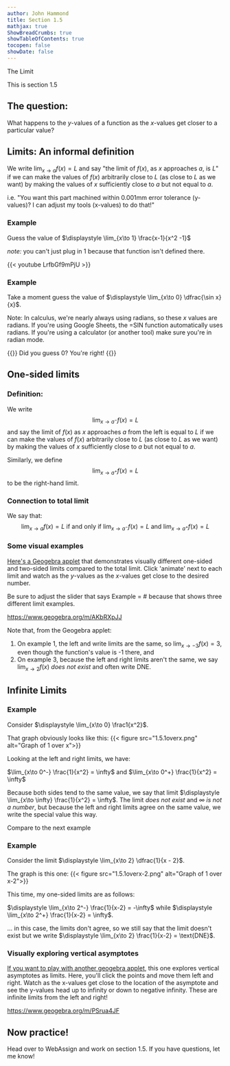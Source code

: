 ```yaml
---
author: John Hammond
title: Section 1.5
mathjax: true
ShowBreadCrumbs: true
showTableOfContents: true
tocopen: false
showDate: false
---
```


The Limit
<!--more-->

This is section 1.5 

## The question:

What happens to the $y$-values of a function as the $x$-values get closer to a particular value? 

## Limits: An informal definition

We write $\displaystyle \lim_{x \to a} f(x) = L$ and say "the limit of $f(x)$, as $x$ approaches $a$, is $L$"  if we can make the values of $f(x)$ arbitrarily close to $L$ (as close to $L$ as we want) by making the values of $x$ sufficiently close to $a$ but not equal to $a$. 

i.e. "You want this part machined within 0.001mm error tolerance (y-values)? I can adjust my tools (x-values) to do that!"

### Example
Guess the value of $\displaystyle \lim_{x\to 1} \frac{x-1}{x^2 -1}$

*note:* you can't just plug in $1$ because that function isn't defined there.

{{< youtube LrfbGf9mPjU >}} 

### Example
Take a moment guess the value of $\displaystyle \lim_{x\to 0} \dfrac{\sin x}{x}$.  

Note: In calculus, we're nearly always using radians, so these $x$ values are radians. If you're using Google Sheets, the =SIN function automatically uses radians. If you're using a calculator (or another tool) make sure you're in radian mode. 

{{<spoiler>}} Did you guess 0? You're right! {{</spoiler>}}


## One-sided limits

### Definition:
We write 
$$
\lim_{x\to a^-} f(x) = L
$$
and say the limit of $f(x)$ as $x$ approaches $a$ from the left is equal to $L$ if we can make the values of $f(x)$ arbitrarily close to $L$ (as close to $L$ as we want) by making the values of $x$ sufficiently close to $a$ but not equal to $a$. 

Similarly, we define 
$$
\lim_{x\to a^+} f(x) = L
$$
to be the right-hand limit. 

### Connection to total limit 
We say that: 
$$
\lim_{x \to a} f(x) = L  \text{ if and only if } \lim_{x\to a^-} f(x) = L \text{ and } \lim_{x\to a^+} f(x) = L
$$

### Some visual examples
[Here's a Geogebra applet](https://www.geogebra.org/m/AKbRXpJJ) that demonstrates visually different one-sided and two-sided limits compared to the total limit. Click 'animate' next  to each limit and watch as the $y$-values as the $x$-values get close to the desired number.

Be sure to adjust the slider that says Example = # because that shows three different limit examples.

https://www.geogebra.org/m/AKbRXpJJ

Note that, from the Geogebra applet: 
1. On example 1, the left and write limits are the same, so $\lim_{x\to -3} f(x) = 3$, even though the function's value is -1 there, and
2. On example 3, because the left and right limits aren't the same, we say $\lim_{x\to 2} f(x)$ *does not exist* and often write DNE.

## Infinite Limits

### Example
Consider $\displaystyle \lim_{x\to 0} \frac1{x^2}$.

That graph obviously looks like this:  {{< figure src="1.5.1overx.png" alt="Graph of 1 over x">}} 

Looking at the left and right limits, we have: 

$\lim_{x\to 0^-} \frac{1}{x^2} = \infty$  and $\lim_{x\to 0^+} \frac{1}{x^2} = \infty$

Because both sides tend to the same value, we say that limit $\displaystyle \lim_{x\to \infty} \frac{1}{x^2} = \infty$.  The limit *does not exist* and *$\infty$ is not a number*, but because the left and right limits agree on the same value, we write the special value this way.

Compare to the next example

### Example
Consider the limit $\displaystyle \lim_{x\to 2} \dfrac{1}{x - 2}$.

The graph is this one: {{< figure src="1.5.1overx-2.png" alt="Graph of 1 over x-2">}}

This time, my one-sided limits  are as follows:

$\displaystyle \lim_{x\to 2^-} \frac{1}{x-2} = -\infty$ while $\displaystyle \lim_{x\to 2^+} \frac{1}{x-2} = \infty$.

... in this case, the limits don't agree, so we still say that the limit doesn't exist but we write $\displaystyle \lim_{x\to 2} \frac{1}{x-2} = \text{DNE}$.


### Visually exploring vertical asymptotes
[If you want to play with another geogebra applet](https://www.geogebra.org/m/PSrua4JF), this one explores vertical asymptotes as limits. Here, you'll click the points and move them left and right. Watch as the x-values get close to the location of the asymptote and see the y-values head up to infinity or down to negative infinity. These are infinite limits from the left and right!

https://www.geogebra.org/m/PSrua4JF

##  Now practice!

Head over to WebAssign and work on section 1.5. If you have questions, let me know!
